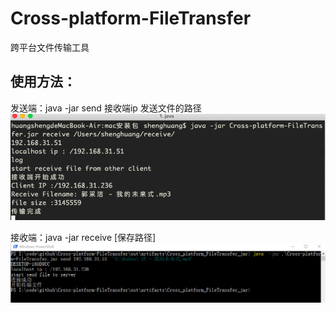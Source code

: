 # Cross-platform-FileTransfer
跨平台文件传输工具  

使用方法：  
-
  发送端：java -jar send 接收端ip 发送文件的路径  
  ![send](https://github.com/Mrhs121/Cross-platform-FileTransfer/blob/master/屏幕快照%202019-01-09%20下午12.14.26.png)
  
  接收端：java -jar receive [保存路径]  
  ![receive](https://github.com/Mrhs121/Cross-platform-FileTransfer/blob/master/QQ20190109-0.png)
